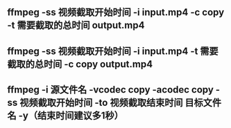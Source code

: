## ffmpeg -ss 视频截取开始时间 -i input.mp4  -c copy -t 需要截取的总时间 output.mp4

## ffmpeg -ss 视频截取开始时间 -i input.mp4 -t 需要截取的总时间 -c copy output.mp4



## ffmpeg  -i 源文件名 -vcodec copy -acodec copy -ss 视频截取开始时间 -to 视频截取结束时间 目标文件名 -y（结束时间建议多1秒）
